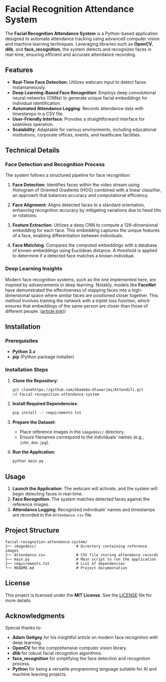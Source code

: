 # Facial Recognition Attendance System


The **Facial Recognition Attendance System** is a Python-based application designed to automate attendance tracking using advanced computer vision and machine learning techniques. Leveraging libraries such as **OpenCV**, **dlib**, and **face_recognition**, the system detects and recognizes faces in real-time, ensuring efficient and accurate attendance recording.

## Features

- **Real-Time Face Detection**: Utilizes webcam input to detect faces instantaneously.
- **Deep Learning-Based Face Recognition**: Employs deep convolutional neural networks (CNNs) to generate unique facial embeddings for individual identification.
- **Automated Attendance Logging**: Records attendance data with timestamps in a CSV file.
- **User-Friendly Interface**: Provides a straightforward interface for seamless operation.
- **Scalability**: Adaptable for various environments, including educational institutions, corporate offices, events, and healthcare facilities.

## Technical Details

### Face Detection and Recognition Process

The system follows a structured pipeline for face recognition:

1. **Face Detection**: Identifies faces within the video stream using Histogram of Oriented Gradients (HOG) combined with a linear classifier, an approach that balances accuracy and computational efficiency.

2. **Face Alignment**: Aligns detected faces to a standard orientation, enhancing recognition accuracy by mitigating variations due to head tilts or rotations.

3. **Feature Extraction**: Utilizes a deep CNN to compute a 128-dimensional embedding for each face. This embedding captures the unique features of a face, enabling differentiation between individuals.

4. **Face Matching**: Compares the computed embeddings with a database of known embeddings using Euclidean distance. A threshold is applied to determine if a detected face matches a known individual.

### Deep Learning Insights

Modern face recognition systems, such as the one implemented here, are inspired by advancements in deep learning. Notably, models like **FaceNet** have demonstrated the effectiveness of mapping faces into a high-dimensional space where similar faces are positioned closer together. This method involves training the network with a triplet loss function, which ensures that embeddings of the same person are closer than those of different people. ([article link](https://medium.com/@ageitgey/machine-learning-is-fun-part-4-modern-face-recognition-with-deep-learning-c3cffc121d78)))

## Installation

### Prerequisites

- **Python 3.x**
- **pip** (Python package installer)

### Installation Steps

1. **Clone the Repository**:
   ```bash
   git clonehttps://github.com/Gbadebo-Oluwarimi/Attendifi.git
   cd facial-recognition-attendance-system
   ```

2. **Install Required Dependencies**:
   ```bash
   pip install -r requirements.txt
   ```

3. **Prepare the Dataset**:
   - Place reference images in the `imagedesc/` directory.
   - Ensure filenames correspond to the individuals' names (e.g., `john_doe.jpg`).

4. **Run the Application**:
   ```bash
   python main.py
   ```

## Usage

1. **Launch the Application**: The webcam will activate, and the system will begin detecting faces in real-time.
2. **Face Recognition**: The system matches detected faces against the reference images.
3. **Attendance Logging**: Recognized individuals' names and timestamps are recorded in the `Attendance.csv` file.

## Project Structure

```
facial-recognition-attendance-system/
├── imagedesc/                  # Directory containing reference images
├── Attendance.csv              # CSV file storing attendance records
├── main.py                     # Main script to run the application
├── requirements.txt            # List of dependencies
└── README.md                   # Project documentation
```

## License

This project is licensed under the **MIT License**. See the [LICENSE](LICENSE) file for more details.

## Acknowledgments

Special thanks to:

- **Adam Geitgey** for his insightful article on modern face recognition with deep learning.
- **OpenCV** for the comprehensive computer vision library.
- **dlib** for robust facial recognition algorithms.
- **face_recognition** for simplifying the face detection and recognition process.
- **Python** for being a versatile programming language suitable for AI and machine learning projects.

